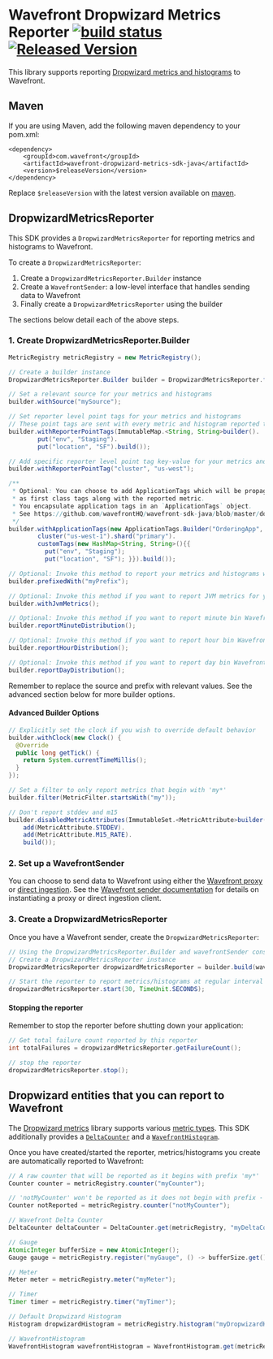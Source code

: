 # Wavefront Dropwizard Metrics Reporter [![build status][ci-img]][ci] [![Released Version][maven-img]][maven]

This library supports reporting [Dropwizard metrics and histograms](https://metrics.dropwizard.io) to Wavefront.

## Maven
If you are using Maven, add the following maven dependency to your pom.xml:
```
<dependency>
    <groupId>com.wavefront</groupId>
    <artifactId>wavefront-dropwizard-metrics-sdk-java</artifactId>
    <version>$releaseVersion</version>
</dependency>
```
Replace `$releaseVersion` with the latest version available on [maven](http://search.maven.org/#search%7Cga%7C1%7Cwavefront-dropwizard-metrics-sdk-java).

## DropwizardMetricsReporter

This SDK provides a `DropwizardMetricsReporter` for reporting metrics and histograms to Wavefront.

To create a `DropwizardMetricsReporter`:
1. Create a `DropwizardMetricsReporter.Builder` instance
2. Create a `WavefrontSender`: a low-level interface that handles sending data to Wavefront
3. Finally create a `DropwizardMetricsReporter` using the builder

The sections below detail each of the above steps.

### 1. Create DropwizardMetricsReporter.Builder
```java
MetricRegistry metricRegistry = new MetricRegistry();

// Create a builder instance
DropwizardMetricsReporter.Builder builder = DropwizardMetricsReporter.forRegistry(metricRegistry);

// Set a relevant source for your metrics and histograms
builder.withSource("mySource");

// Set reporter level point tags for your metrics and histograms
// These point tags are sent with every metric and histogram reported to Wavefront
builder.withReporterPointTags(ImmutableMap.<String, String>builder().
        put("env", "Staging").
        put("location", "SF").build());

// Add specific reporter level point tag key-value for your metrics and histograms
builder.withReporterPointTag("cluster", "us-west");

/**
 * Optional: You can choose to add ApplicationTags which will be propagated
 * as first class tags along with the reported metric.
 * You encapsulate application tags in an `ApplicationTags` object.
 * See https://github.com/wavefrontHQ/wavefront-sdk-java/blob/master/docs/apptags.md for details.
 */
builder.withApplicationTags(new ApplicationTags.Builder("OrderingApp", "Inventory").
        cluster("us-west-1").shard("primary").
        customTags(new HashMap<String, String>(){{
          put("env", "Staging");
          put("location", "SF"); }}).build());

// Optional: Invoke this method to report your metrics and histograms with the given prefix
builder.prefixedWith("myPrefix");

// Optional: Invoke this method if you want to report JVM metrics for your Java app
builder.withJvmMetrics();

// Optional: Invoke this method if you want to report minute bin Wavefront histograms
builder.reportMinuteDistribution();

// Optional: Invoke this method if you want to report hour bin Wavefront histograms
builder.reportHourDistribution();

// Optional: Invoke this method if you want to report day bin Wavefront histograms
builder.reportDayDistribution();
```
Remember to replace the source and prefix with relevant values. See the advanced section below for more builder options.

#### Advanced Builder Options
```java
// Explicitly set the clock if you wish to override default behavior
builder.withClock(new Clock() {
  @Override
  public long getTick() {
    return System.currentTimeMillis();
  }
});

// Set a filter to only report metrics that begin with 'my*'
builder.filter(MetricFilter.startsWith("my"));

// Don't report stddev and m15
builder.disabledMetricAttributes(ImmutableSet.<MetricAttribute>builder().
    add(MetricAttribute.STDDEV).
    add(MetricAttribute.M15_RATE).
    build());
```

### 2. Set up a WavefrontSender
You can choose to send data to Wavefront using either the [Wavefront proxy](https://docs.wavefront.com/proxies.html) or [direct ingestion](https://docs.wavefront.com/direct_ingestion.html). See the [Wavefront sender documentation](https://github.com/wavefrontHQ/wavefront-sdk-java#set-up-a-wavefrontsender) for details on instantiating a proxy or direct ingestion client.

### 3. Create a DropwizardMetricsReporter
Once you have a Wavefront sender, create the `DropwizardMetricsReporter`:

```java
// Using the DropwizardMetricsReporter.Builder and wavefrontSender constructed above
// Create a DropwizardMetricsReporter instance
DropwizardMetricsReporter dropwizardMetricsReporter = builder.build(wavefrontSender);

// Start the reporter to report metrics/histograms at regular interval (ex: 30s)
dropwizardMetricsReporter.start(30, TimeUnit.SECONDS);
```

#### Stopping the reporter
Remember to stop the reporter before shutting down your application:
```java
// Get total failure count reported by this reporter
int totalFailures = dropwizardMetricsReporter.getFailureCount();

// stop the reporter
dropwizardMetricsReporter.stop();
```

## Dropwizard entities that you can report to Wavefront
The [Dropwizard metrics](https://metrics.dropwizard.io) library supports various [metric types](https://metrics.dropwizard.io/4.0.0/manual/core.html). This SDK additionally provides a
[`DeltaCounter`](https://docs.wavefront.com/delta_counters.html) and a [`WavefrontHistogram`](https://docs.wavefront.com/proxies_histograms.html).

Once you have created/started the reporter, metrics/histograms you create are automatically reported to Wavefront:

```java
// A raw counter that will be reported as it begins with prefix 'my*'
Counter counter = metricRegistry.counter("myCounter");

// 'notMyCounter' won't be reported as it does not begin with prefix - 'my*'
Counter notReported = metricRegistry.counter("notMyCounter");

// Wavefront Delta Counter
DeltaCounter deltaCounter = DeltaCounter.get(metricRegistry, "myDeltaCounter");

// Gauge
AtomicInteger bufferSize = new AtomicInteger();
Gauge gauge = metricRegistry.register("myGauge", () -> bufferSize.get());

// Meter
Meter meter = metricRegistry.meter("myMeter");

// Timer
Timer timer = metricRegistry.timer("myTimer");

// Default Dropwizard Histogram
Histogram dropwizardHistogram = metricRegistry.histogram("myDropwizardHistogram");

// WavefrontHistogram
WavefrontHistogram wavefrontHistogram = WavefrontHistogram.get(metricRegistry, "myWavefrontHistogram");
```

[ci-img]: https://travis-ci.com/wavefrontHQ/wavefront-dropwizard-metrics-sdk-java.svg?branch=master
[ci]: https://travis-ci.com/wavefrontHQ/wavefront-dropwizard-metrics-sdk-java
[maven-img]: https://img.shields.io/maven-central/v/com.wavefront/wavefront-dropwizard-metrics-sdk-java.svg?maxAge=2592000
[maven]: http://search.maven.org/#search%7Cga%7C1%7Cwavefront-dropwizard-metrics-sdk-java
